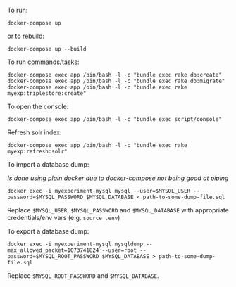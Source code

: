 To run:

    docker-compose up

or to rebuild:

    docker-compose up --build

To run commands/tasks:

    docker-compose exec app /bin/bash -l -c "bundle exec rake db:create"
    docker-compose exec app /bin/bash -l -c "bundle exec rake db:migrate"
    docker-compose exec app /bin/bash -l -c "bundle exec rake myexp:triplestore:create"

To open the console:

    docker-compose exec app /bin/bash -l -c "bundle exec script/console"

Refresh solr index:

    docker-compose exec app /bin/bash -l -c "bundle exec rake myexp:refresh:solr"

To import a database dump:

*Is done using plain docker due to docker-compose not being good at piping*

    docker exec -i myexperiment-mysql mysql --user=$MYSQL_USER --password=$MYSQL_PASSWORD $MYSQL_DATABASE < path-to-some-dump-file.sql

Replace `$MYSQL_USER`, `$MYSQL_PASSWORD` and `$MYSQL_DATABASE` with appropriate credentials/env vars (e.g. `source .env`)

To export a database dump:

    docker exec -i myexperiment-mysql mysqldump --max_allowed_packet=1073741824 --user=root --password=$MYSQL_ROOT_PASSWORD $MYSQL_DATABASE > path-to-some-dump-file.sql

Replace `$MYSQL_ROOT_PASSWORD` and `$MYSQL_DATABASE`.